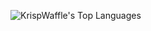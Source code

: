 
![KrispWaffle's Top Languages](https://github-readme-stats.vercel.app/api/top-langs/?username=KrispWaffle&theme=nord&show_icons=true&hide_border=true&layout=compact)


